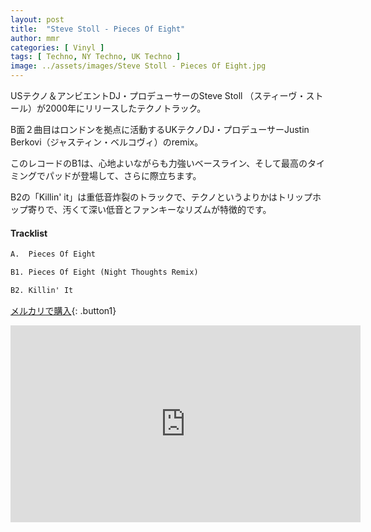```yaml
---
layout: post
title:  "Steve Stoll - Pieces Of Eight"
author: mmr
categories: [ Vinyl ]
tags: [ Techno, NY Techno, UK Techno ]
image: ../assets/images/Steve Stoll - Pieces Of Eight.jpg
---
```


USテクノ＆アンビエントDJ・プロデューサーのSteve Stoll （スティーヴ・ストール）が2000年にリリースしたテクノトラック。

B面２曲目はロンドンを拠点に活動するUKテクノDJ・プロデューサーJustin Berkovi（ジャスティン・ベルコヴィ）のremix。

このレコードのB1は、心地よいながらも力強いベースライン、そして最高のタイミングでパッドが登場して、さらに際立ちます。

B2の「Killin' it」は重低音炸裂のトラックで、テクノというよりかはトリップホップ寄りで、汚くて深い低音とファンキーなリズムが特徴的です。

#### Tracklist
```md
A.  Pieces Of Eight

B1. Pieces Of Eight (Night Thoughts Remix)

B2. Killin' It
```

[メルカリで購入](https://jp.mercari.com/item/m76603319318?afid=6142608987){: .button1}


<iframe width="560" height="315" src="https://www.youtube.com/embed/YyFoxNhzR7s?si=_wjCc0Gx6etXGatv" title="YouTube video player" frameborder="0" allow="accelerometer; autoplay; clipboard-write; encrypted-media; gyroscope; picture-in-picture; web-share" referrerpolicy="strict-origin-when-cross-origin" allowfullscreen></iframe>